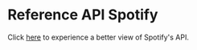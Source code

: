 # Reference API Spotify

Click [here](https://matthewsls.stoplight.io/docs/api-publish-reference/ZG9jOjQ3NTUyMjQ0-introduction) to experience a better view of Spotify's API.
